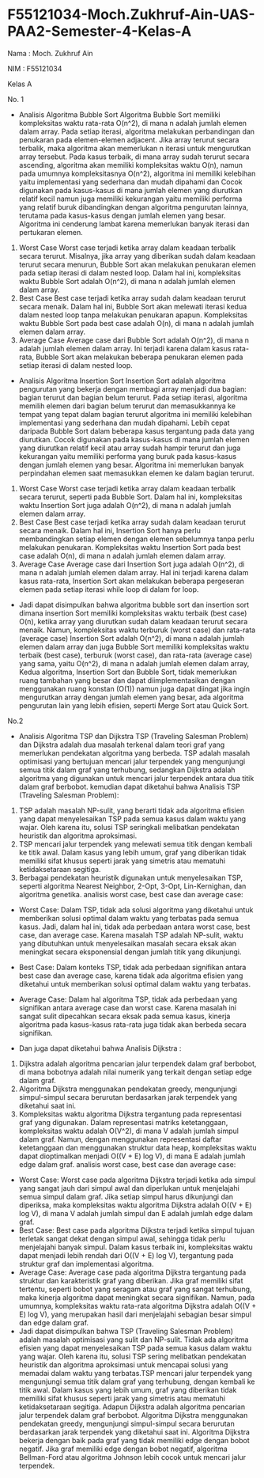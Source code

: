 # F55121034-Moch.Zukhruf-Ain-UAS-PAA2-Semester-4-Kelas-A

Nama : Moch. Zukhruf Ain

NIM : F55121034

Kelas A 

No. 1
- Analisis Algoritma Bubble Sort 
Algoritma Bubble Sort memiliki kompleksitas waktu rata-rata O(n^2), di mana n adalah jumlah elemen dalam array. Pada setiap iterasi, algoritma melakukan perbandingan dan penukaran pada elemen-elemen adjacent. Jika array terurut secara terbalik, maka algoritma akan memerlukan n iterasi untuk mengurutkan array tersebut. Pada kasus terbaik, di mana array sudah terurut secara ascending, algoritma akan memiliki kompleksitas waktu O(n), namun pada umumnya kompleksitasnya O(n^2), algoritma ini memiliki kelebihan yaitu implementasi yang sederhana dan mudah dipahami dan Cocok digunakan pada kasus-kasus di mana jumlah elemen yang diurutkan relatif kecil namun juga memiliki kekurangan yaitu memiliki performa yang relatif buruk dibandingkan dengan algoritma pengurutan lainnya, terutama pada kasus-kasus dengan jumlah elemen yang besar. Algoritma ini cenderung lambat karena memerlukan banyak iterasi dan pertukaran elemen.
1. Worst Case 
Worst case terjadi ketika array dalam keadaan terbalik secara terurut. Misalnya, jika array yang diberikan sudah dalam keadaan terurut secara menurun, Bubble Sort akan melakukan penukaran elemen pada setiap iterasi di dalam nested loop. Dalam hal ini, kompleksitas waktu Bubble Sort adalah O(n^2), di mana n adalah jumlah elemen dalam array.
2. Best Case
Best case terjadi ketika array sudah dalam keadaan terurut secara menaik. Dalam hal ini, Bubble Sort akan melewati iterasi kedua dalam nested loop tanpa melakukan penukaran apapun. Kompleksitas waktu Bubble Sort pada best case adalah O(n), di mana n adalah jumlah elemen dalam array.
3. Average Case
Average case dari Bubble Sort adalah O(n^2), di mana n adalah jumlah elemen dalam array. Ini terjadi karena dalam kasus rata-rata, Bubble Sort akan melakukan beberapa penukaran elemen pada setiap iterasi di dalam nested loop.

- Analisis Algoritma Insertion Sort
Insertion Sort adalah algoritma pengurutan yang bekerja dengan membagi array menjadi dua bagian: bagian terurut dan bagian belum terurut. Pada setiap iterasi, algoritma memilih elemen dari bagian belum terurut dan memasukkannya ke tempat yang tepat dalam bagian terurut algoritma ini memiliki kelebihan implementasi yang sederhana dan mudah dipahami. Lebih cepat daripada Bubble Sort dalam beberapa kasus tergantung pada data yang diurutkan. Cocok digunakan pada kasus-kasus di mana jumlah elemen yang diurutkan relatif kecil atau array sudah hampir terurut dan juga kekurangan yaitu memiliki performa yang buruk pada kasus-kasus dengan jumlah elemen yang besar. Algoritma ini memerlukan banyak perpindahan elemen saat memasukkan elemen ke dalam bagian terurut.
1. Worst Case 
Worst case terjadi ketika array dalam keadaan terbalik secara terurut, seperti pada Bubble Sort. Dalam hal ini, kompleksitas waktu Insertion Sort juga adalah O(n^2), di mana n adalah jumlah elemen dalam array.
2. Best Case
Best case terjadi ketika array sudah dalam keadaan terurut secara menaik. Dalam hal ini, Insertion Sort hanya perlu membandingkan setiap elemen dengan elemen sebelumnya tanpa perlu melakukan penukaran. Kompleksitas waktu Insertion Sort pada best case adalah O(n), di mana n adalah jumlah elemen dalam array.
3. Average Case
Average case dari Insertion Sort juga adalah O(n^2), di mana n adalah jumlah elemen dalam array. Hal ini terjadi karena dalam kasus rata-rata, Insertion Sort akan melakukan beberapa pergeseran elemen pada setiap iterasi while loop di dalam for loop.
- Jadi dapat disimpulkan bahwa algoritma bubble sort dan insertion sort dimana insertion Sort memiliki kompleksitas waktu terbaik (best case) O(n), ketika array yang diurutkan sudah dalam keadaan terurut secara menaik. Namun, kompleksitas waktu terburuk (worst case) dan rata-rata (average case) Insertion Sort adalah O(n^2), di mana n adalah jumlah elemen dalam array dan juga Bubble Sort memiliki kompleksitas waktu terbaik (best case), terburuk (worst case), dan rata-rata (average case) yang sama, yaitu O(n^2), di mana n adalah jumlah elemen dalam array, Kedua algoritma, Insertion Sort dan Bubble Sort, tidak memerlukan ruang tambahan yang besar dan dapat diimplementasikan dengan menggunakan ruang konstan (O(1)) namun juga dapat diingat jika ingin mengurutkan array dengan jumlah elemen yang besar, ada algoritma pengurutan lain yang lebih efisien, seperti Merge Sort atau Quick Sort.

No.2
- Analisis Algoritma TSP dan Dijkstra
TSP (Traveling Salesman Problem) dan Dijkstra adalah dua masalah terkenal dalam teori graf yang memerlukan pendekatan algoritma yang berbeda. TSP adalah masalah optimisasi yang bertujuan mencari jalur terpendek yang mengunjungi semua titik dalam graf yang terhubung, sedangkan Dijkstra adalah algoritma yang digunakan untuk mencari jalur terpendek antara dua titik dalam graf berbobot.
kemudian dapat diketahui bahwa Analisis TSP (Traveling Salesman Problem):
1. TSP adalah masalah NP-sulit, yang berarti tidak ada algoritma efisien yang dapat menyelesaikan TSP pada semua kasus dalam waktu yang wajar. Oleh karena itu, solusi TSP seringkali melibatkan pendekatan heuristik dan algoritma aproksimasi.
2. TSP mencari jalur terpendek yang melewati semua titik dengan kembali ke titik awal. Dalam kasus yang lebih umum, graf yang diberikan tidak memiliki sifat khusus seperti jarak yang simetris atau mematuhi ketidaksetaraan segitiga.
3. Berbagai pendekatan heuristik digunakan untuk menyelesaikan TSP, seperti algoritma Nearest Neighbor, 2-Opt, 3-Opt, Lin-Kernighan, dan algoritma genetika.
analisis worst case, best case dan average case:
- Worst Case: Dalam TSP, tidak ada solusi algoritma yang diketahui untuk memberikan solusi optimal dalam waktu yang terbatas pada semua kasus. Jadi, dalam hal ini, tidak ada perbedaan antara worst case, best case, dan average case. Karena masalah TSP adalah NP-sulit, waktu yang dibutuhkan untuk menyelesaikan masalah secara eksak akan meningkat secara eksponensial dengan jumlah titik yang dikunjungi.
- Best Case: Dalam konteks TSP, tidak ada perbedaan signifikan antara best case dan average case, karena tidak ada algoritma efisien yang diketahui untuk memberikan solusi optimal dalam waktu yang terbatas.
- Average Case: Dalam hal algoritma TSP, tidak ada perbedaan yang signifikan antara average case dan worst case. Karena masalah ini sangat sulit dipecahkan secara eksak pada semua kasus, kinerja algoritma pada kasus-kasus rata-rata juga tidak akan berbeda secara signifikan.
  
- Dan juga dapat diketahui bahwa Analisis Dijkstra :
1. Dijkstra adalah algoritma pencarian jalur terpendek dalam graf berbobot, di mana bobotnya adalah nilai numerik yang terkait dengan setiap edge dalam graf.
2. Algoritma Dijkstra menggunakan pendekatan greedy, mengunjungi simpul-simpul secara berurutan berdasarkan jarak terpendek yang diketahui saat ini.
3. Kompleksitas waktu algoritma Dijkstra tergantung pada representasi graf yang digunakan. Dalam representasi matriks ketetanggaan, kompleksitas waktu adalah O(V^2), di mana V adalah jumlah simpul dalam graf. Namun, dengan menggunakan representasi daftar ketetanggaan dan menggunakan struktur data heap, kompleksitas waktu dapat dioptimalkan menjadi O((V + E) log V), di mana E adalah jumlah edge dalam graf.
analisis worst case, best case dan average case:
- Worst Case: Worst case pada algoritma Dijkstra terjadi ketika ada simpul yang sangat jauh dari simpul awal dan diperlukan untuk menjelajahi semua simpul dalam graf. Jika setiap simpul harus dikunjungi dan diperiksa, maka kompleksitas waktu algoritma Dijkstra adalah O((V + E) log V), di mana V adalah jumlah simpul dan E adalah jumlah edge dalam graf.
- Best Case: Best case pada algoritma Dijkstra terjadi ketika simpul tujuan terletak sangat dekat dengan simpul awal, sehingga tidak perlu menjelajahi banyak simpul. Dalam kasus terbaik ini, kompleksitas waktu dapat menjadi lebih rendah dari O((V + E) log V), tergantung pada struktur graf dan implementasi algoritma.
- Average Case: Average case pada algoritma Dijkstra tergantung pada struktur dan karakteristik graf yang diberikan. Jika graf memiliki sifat tertentu, seperti bobot yang seragam atau graf yang sangat terhubung, maka kinerja algoritma dapat meningkat secara signifikan. Namun, pada umumnya, kompleksitas waktu rata-rata algoritma Dijkstra adalah O((V + E) log V), yang merupakan hasil dari menjelajahi sebagian besar simpul dan edge dalam graf.
- Jadi dapat disimpulkan bahwa TSP (Traveling Salesman Problem) adalah masalah optimisasi yang sulit dan NP-sulit. Tidak ada algoritma efisien yang dapat menyelesaikan TSP pada semua kasus dalam waktu yang wajar. Oleh karena itu, solusi TSP sering melibatkan pendekatan heuristik dan algoritma aproksimasi untuk mencapai solusi yang memadai dalam waktu yang terbatas.TSP mencari jalur terpendek yang mengunjungi semua titik dalam graf yang terhubung, dengan kembali ke titik awal. Dalam kasus yang lebih umum, graf yang diberikan tidak memiliki sifat khusus seperti jarak yang simetris atau mematuhi ketidaksetaraan segitiga. Adapun Dijkstra adalah algoritma pencarian jalur terpendek dalam graf berbobot. Algoritma Dijkstra menggunakan pendekatan greedy, mengunjungi simpul-simpul secara berurutan berdasarkan jarak terpendek yang diketahui saat ini. Algoritma Dijkstra bekerja dengan baik pada graf yang tidak memiliki edge dengan bobot negatif. Jika graf memiliki edge dengan bobot negatif, algoritma Bellman-Ford atau algoritma Johnson lebih cocok untuk mencari jalur terpendek.
